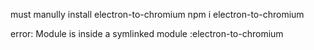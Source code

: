 must manully install electron-to-chromium
npm i electron-to-chromium

error:
Module is inside a symlinked module :electron-to-chromium
